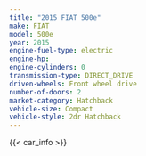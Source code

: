 ```yaml
---
title: "2015 FIAT 500e"
make: FIAT
model: 500e
year: 2015
engine-fuel-type: electric
engine-hp: 
engine-cylinders: 0
transmission-type: DIRECT_DRIVE
driven-wheels: Front wheel drive
number-of-doors: 2
market-category: Hatchback
vehicle-size: Compact
vehicle-style: 2dr Hatchback
---
```


{{< car_info >}}
